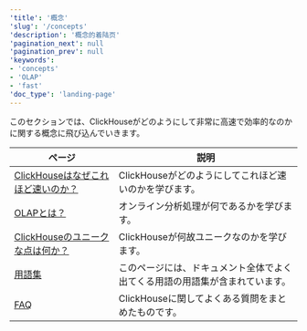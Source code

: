 ```yaml
---
'title': '概念'
'slug': '/concepts'
'description': '概念的着陆页'
'pagination_next': null
'pagination_prev': null
'keywords':
- 'concepts'
- 'OLAP'
- 'fast'
'doc_type': 'landing-page'
---
```


このセクションでは、ClickHouseがどのようにして非常に高速で効率的なのかに関する概念に飛び込んでいきます。

| ページ                                                             | 説明                                                                                        |
|------------------------------------------------------------------|----------------------------------------------------------------------------------------------|
| [ClickHouseはなぜこれほど速いのか？](./why-clickhouse-is-so-fast.mdx)     | ClickHouseがどのようにしてこれほど速いのかを学びます。                                      |
| [OLAPとは？](./olap.md)                                        | オンライン分析処理が何であるかを学びます。                                                |
| [ClickHouseのユニークな点は何か？](../about-us/distinctive-features.md) | ClickHouseが何故ユニークなのかを学びます。                                                |
| [用語集](./glossary.md)                                        | このページには、ドキュメント全体でよく出てくる用語の用語集が含まれています。                 |
| [FAQ](../faq/index.md)                                           | ClickHouseに関してよくある質問をまとめたものです。                                      |
